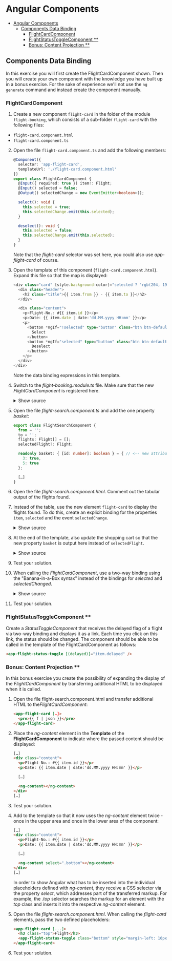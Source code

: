 # Angular Components

- [Angular Components](#angular-components)
  - [Components Data Binding](#components-data-binding)
    - [FlightCardComponent](#flightcardcomponent)
    - [FlightStatusToggleComponent \*\*](#flightstatustogglecomponent-)
    - [Bonus: Content Projection \*\*](#bonus-content-projection-)

## Components Data Binding

In this exercise you will first create the FlightCardComponent shown. Then you will create your own component with the knowledge you have built up in a bonus exercise. For the sake of experience we'll not use the `ng generate` command and instead create the component manually.

### FlightCardComponent

1. Create a new component `flight-card` in the folder of the module `flight-booking`, which consists of a sub-folder `flight-card` with the following files:

- `flight-card.component.html`
- `flight-card.component.ts`

2. Open the file `flight-card.component.ts` and add the following members:

   ```typescript
   @Component({
     selector: 'app-flight-card',
     templateUrl: './flight-card.component.html'
   })
   export class FlightCardComponent {
     @Input({ required: true }) item!: Flight;
     @Input() selected = false;
     @Output() selectedChange = new EventEmitter<boolean>();

     select(): void {
       this.selected = true;
       this.selectedChange.emit(this.selected);
     }

     deselect(): void {
       this.selected = false;
       this.selectedChange.emit(this.selected);
     }
   }
   ```

   Note that the _flight-card_ selector was set here, you could also use _app-flight-card_ of course.

3. Open the template of this component (`flight-card.component.html`). Expand this file so that the map is displayed:

   ```typescript
   <div class="card" [style.background-color]="selected ? 'rgb(204, 197, 185)' : ''">
     <div class="header">
       <h2 class="title">{{ item.from }} - {{ item.to }}</h2>
     </div>

     <div class="content">
       <p>Flight-No.: #{{ item.id }}</p>
       <p>Date: {{ item.date | date:'dd.MM.yyyy HH:mm' }}</p>
       <p>
         <button *ngIf="!selected" type="button" class="btn btn-default" (click)="select()">
           Select
         </button>
         <button *ngIf="selected" type="button" class="btn btn-default" (click)="deselect()">
           Deselect
         </button>
       </p>
     </div>
   </div>
   ```

   Note the data binding expressions in this template.

4. Switch to the _flight-booking.module.ts_ file. Make sure that the new _FlightCardComponent_ is registered here.

   <details>
   <summary>Show source</summary>
   <p>

   ```typescript
   @NgModule({
     imports: [CommonModule, FormsModule, SharedModule],
     declarations: [
       FlightSearchComponent,
       FlightCardComponent // <-- important
     ],
     exports: [FlightSearchComponent]
   })
   export class FlightBookingModule {}
   ```

   </p>
   </details>

5. Open the file _flight-search.component.ts_ and add the one property _basket_:

   ```typescript
   export class FlightSearchComponent {
     from = '';
     to = '';
     flights: Flight[] = [];
     selectedFlight?: Flight;

     readonly basket: { [id: number]: boolean } = { // <-- new attribute
       3: true,
       5: true
     };

     […]
   }
   ```

6. Open the file _flight-search.component.html_. Comment out the tabular output of the flights found.

7. Instead of the table, use the new element `flight-card` to display the flights found. To do this, create an explicit binding for the properties `item`, `selected` and the event `selectedChange`.

   <details>
   <summary>Show source</summary>
   <p>

   ```html
   <div class="row">
     <div *ngFor="let f of flights" class="col-xs-12 col-sm-6 col-md-4 col-lg-3">
       <app-flight-card [item]="f" [selected]="basket[f.id]" (selectedChange)="basket[f.id] = $event" />
     </div>
   </div>
   ```

   </p>
   </details>

8. At the end of the template, also update the shopping cart so that the new property `basket` is output here instead of `selectedFlight`.

   <details>
   <summary>Show source</summary>
   <p>

   ```html
   <div class="card">
     <div class="content">
       <pre>{{ basket | json }}</pre>
     </div>
   </div>
   ```

   </p>
   </details>

9. Test your solution.

10. When calling the _FlightCardComponent_, use a two-way binding using the "Banana-in-a-Box syntax" instead of the bindings for _selected_ and _selectedChanged_.

    <details>
    <summary>Show source</summary>
    <p>

    ```html
    <div class="row">
      <div *ngFor="let f of flights" class="col-xs-12 col-sm-6 col-md-4 col-lg-3">
        <app-flight-card [item]="f" [(selected)]="basket[f.id]" />
      </div>
    </div>
    ```

    </p>
    </details>

11. Test your solution.

### FlightStatusToggleComponent \*\*

Create a _StatusToggleComponent_ that receives the delayed flag of a flight via two-way binding and displays it as a link. Each time you click on this link, the status should be changed. The component should be able to be called in the template of the FlightCardComponent as follows:

```html
<app-flight-status-toggle [(delayed)]="item.delayed" />
```

### Bonus: Content Projection \*\*

In this bonus exercise you create the possibility of expanding the display of the _FlightCardComponent_ by transferring additional HTML to be displayed when it is called.

1. Open the file flight-search.component.html and transfer additional HTML to the*FlightCardComponent*:

   ```html
   <app-flight-card […]>
     <pre>{{ f | json }}</pre>
   </app-flight-card>
   ```

2. Place the _ng-content_ element in the **Template** of the **FlightCardComponent** to indicate where the passed content should be displayed:

   ```html
   […]
   <div class="content">
     <p>Flight-No.: #{{ item.id }}</p>
     <p>Date: {{ item.date | date:'dd.MM.yyyy HH:mm' }}</p>

     […]

     <ng-content></ng-content>
   </div>
   […]
   ```

3. Test your solution.

4. Add to the template so that it now uses the _ng-content_ element twice - once in the upper area and once in the lower area of the component:

   ```html
   […]
   <div class="content">
     <p>Flight-No.: #{{ item.id }}</p>
     <p>Date: {{ item.date | date:'dd.MM.yyyy HH:mm' }}</p>

     […]

     <ng-content select=".bottom"></ng-content>
   </div>
   […]
   ```

   In order to show Angular what has to be inserted into the individual placeholders defined with _ng-content_, they receive a CSS selector via the property _select_, which addresses part of the transferred markup. For example, the _.top_ selector searches the markup for an element with the _top_ class and inserts it into the respective _ng-content_ element.

5. Open the file _flight-search.component.html_. When calling the _flight-card_ elements, pass the two defined placeholders:

   ```html
   <app-flight-card [...]>
     <h3 class="top">Flight</h3>
     <app-flight-status-toggle class="bottom" style="margin-left: 10px" [(delayed)]="f.delayed" />
   </app-flight-card>
   ```

6. Test your solution.

